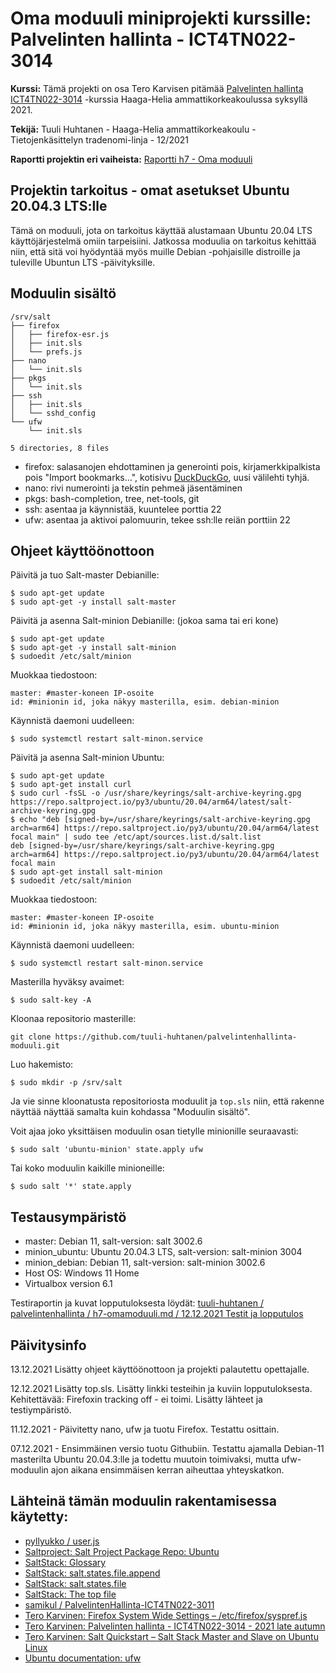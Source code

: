 # Oma moduuli miniprojekti kurssille: Palvelinten hallinta - ICT4TN022-3014

**Kurssi:** Tämä projekti on osa Tero Karvisen pitämää [Palvelinten hallinta ICT4TN022-3014](https://terokarvinen.com/2021/configuration-management-systems-palvelinten-hallinta-ict4tn022-2021-autumn/) -kurssia Haaga-Helia ammattikorkeakoulussa syksyllä 2021.

**Tekijä:** Tuuli Huhtanen - Haaga-Helia ammattikorkeakoulu - Tietojenkäsittelyn tradenomi-linja - 12/2021

**Raportti projektin eri vaiheista:** [Raportti h7 - Oma moduuli](https://github.com/tuuli-huhtanen/palvelintenhallinta/blob/main/h7-omamoduuli.md)

## Projektin tarkoitus - omat asetukset Ubuntu 20.04.3 LTS:lle                 

Tämä on moduuli, jota on tarkoitus käyttää alustamaan Ubuntu 20.04 LTS käyttöjärjestelmä omiin tarpeisiini. Jatkossa moduulia on tarkoitus kehittää niin, että sitä voi hyödyntää myös muille Debian -pohjaisille distroille ja tuleville Ubuntun LTS -päivityksille.

## Moduulin sisältö

```
/srv/salt
├── firefox
│   ├── firefox-esr.js
│   ├── init.sls
│   └── prefs.js
├── nano
│   └── init.sls
├── pkgs
│   └── init.sls
├── ssh
│   ├── init.sls
│   └── sshd_config
└── ufw
    └── init.sls

5 directories, 8 files
```

* firefox: salasanojen ehdottaminen ja generointi pois, kirjamerkkipalkista pois "Import bookmarks...", kotisivu [DuckDuckGo](https://duckduckgo.com), uusi välilehti tyhjä. 
* nano: rivi numerointi ja tekstin pehmeä jäsentäminen
* pkgs: bash-completion, tree, net-tools, git
* ssh: asentaa ja käynnistää, kuuntelee porttia 22
* ufw: asentaa ja aktivoi palomuurin, tekee ssh:lle reiän porttiin 22

## Ohjeet käyttöönottoon

Päivitä ja tuo Salt-master Debianille: 

```
$ sudo apt-get update
$ sudo apt-get -y install salt-master
```

Päivitä ja asenna Salt-minion Debianille: (jokoa sama tai eri kone)

```
$ sudo apt-get update
$ sudo apt-get -y install salt-minion
$ sudoedit /etc/salt/minion

```

Muokkaa tiedostoon:

```
master: #master-koneen IP-osoite
id: #minionin id, joka näkyy masterilla, esim. debian-minion
```

Käynnistä daemoni uudelleen:

```
$ sudo systemctl restart salt-minon.service
```

Päivitä ja asenna Salt-minion Ubuntu:

```
$ sudo apt-get update
$ sudo apt-get install curl 
$ sudo curl -fsSL -o /usr/share/keyrings/salt-archive-keyring.gpg https://repo.saltproject.io/py3/ubuntu/20.04/arm64/latest/salt-archive-keyring.gpg
$ echo "deb [signed-by=/usr/share/keyrings/salt-archive-keyring.gpg arch=arm64] https://repo.saltproject.io/py3/ubuntu/20.04/arm64/latest focal main" | sudo tee /etc/apt/sources.list.d/salt.list
deb [signed-by=/usr/share/keyrings/salt-archive-keyring.gpg arch=arm64] https://repo.saltproject.io/py3/ubuntu/20.04/arm64/latest focal main
$ sudo apt-get install salt-minion
$ sudoedit /etc/salt/minion
```

Muokkaa tiedostoon:

```
master: #master-koneen IP-osoite
id: #minionin id, joka näkyy masterilla, esim. ubuntu-minion
```

Käynnistä daemoni uudelleen:

```
$ sudo systemctl restart salt-minon.service
```

Masterilla hyväksy avaimet:

```
$ sudo salt-key -A
```

Kloonaa repositorio masterille:

```
git clone https://github.com/tuuli-huhtanen/palvelintenhallinta-moduuli.git
```

Luo hakemisto:

```
$ sudo mkdir -p /srv/salt
```

Ja vie sinne kloonatusta repositoriosta moduulit ja `top.sls` niin, että rakenne näyttää näyttää samalta kuin kohdassa "Moduulin sisältö".

Voit ajaa joko yksittäisen moduulin osan tietylle minionille seuraavasti:

```
$ sudo salt 'ubuntu-minion' state.apply ufw
```

Tai koko moduulin kaikille minioneille:

```
$ sudo salt '*' state.apply
```

## Testausympäristö

* master: Debian 11, salt-version: salt 3002.6
* minion_ubuntu: Ubuntu 20.04.3 LTS, salt-version: salt-minion 3004
* minion_debian: Debian 11, salt-version: salt-minion 3002.6
* Host OS: Windows 11 Home
* Virtualbox version 6.1

Testiraportin ja kuvat lopputuloksesta löydät: [tuuli-huhtanen / palvelintenhallinta / h7-omamoduuli.md / 12.12.2021 Testit ja lopputulos](https://github.com/tuuli-huhtanen/palvelintenhallinta/blob/main/h7-omamoduuli.md#viides)

## Päivitysinfo

13.12.2021 Lisätty ohjeet käyttöönottoon ja projekti palautettu opettajalle.

12.12.2021 Lisätty top.sls. Lisätty linkki testeihin ja kuviin lopputuloksesta. Kehitettävää: Firefoxin tracking off - ei toimi. Lisätty lähteet ja testiympäristö.

11.12.2021 - Päivitetty nano, ufw ja tuotu Firefox. Testattu osittain.

07.12.2021 - Ensimmäinen versio tuotu Githubiin. Testattu ajamalla Debian-11 masterilta Ubuntu 20.04.3:lle ja todettu muutoin toimivaksi, mutta ufw-moduulin ajon aikana ensimmäisen kerran aiheuttaa yhteyskatkon. 

## Lähteinä tämän moduulin rakentamisessa käytetty:

* [ pyllyukko / user.js](https://github.com/pyllyukko/user.js)
* [Saltproject: Salt Project Package Repo: Ubuntu](https://repo.saltproject.io/#ubuntu)
* [SaltStack: Glossary](https://docs.saltproject.io/en/latest/glossary.html)
* [SaltStack: salt.states.file.append](https://docs.saltproject.io/en/latest/ref/states/all/salt.states.file.html#salt.states.file.append)
* [SaltStack: salt.states.file](https://docs.saltproject.io/en/latest/ref/states/all/salt.states.file.html)
* [SaltStack: The top file](https://docs.saltproject.io/en/latest/ref/states/top.html)
* [samikul / PalvelintenHallinta-ICT4TN022-3011](https://github.com/samikul/PalvelintenHallinta-ICT4TN022-3011/)
* [Tero Karvinen: Firefox System Wide Settings – /etc/firefox/syspref.js](https://terokarvinen.com/2016/firefox-system-wide-settings-etcfirefoxsyspref-js/)
* [Tero Karvinen: Palvelinten hallinta - ICT4TN022-3014 - 2021 late autumn](https://terokarvinen.com/2021/configuration-management-systems-palvelinten-hallinta-ict4tn022-2021-autumn/)
* [Tero Karvinen: Salt Quickstart – Salt Stack Master and Slave on Ubuntu Linux](https://terokarvinen.com/2018/salt-quickstart-salt-stack-master-and-slave-on-ubuntu-linux/)
* [Ubuntu documentation: ufw](https://help.ubuntu.com/community/UFW)
